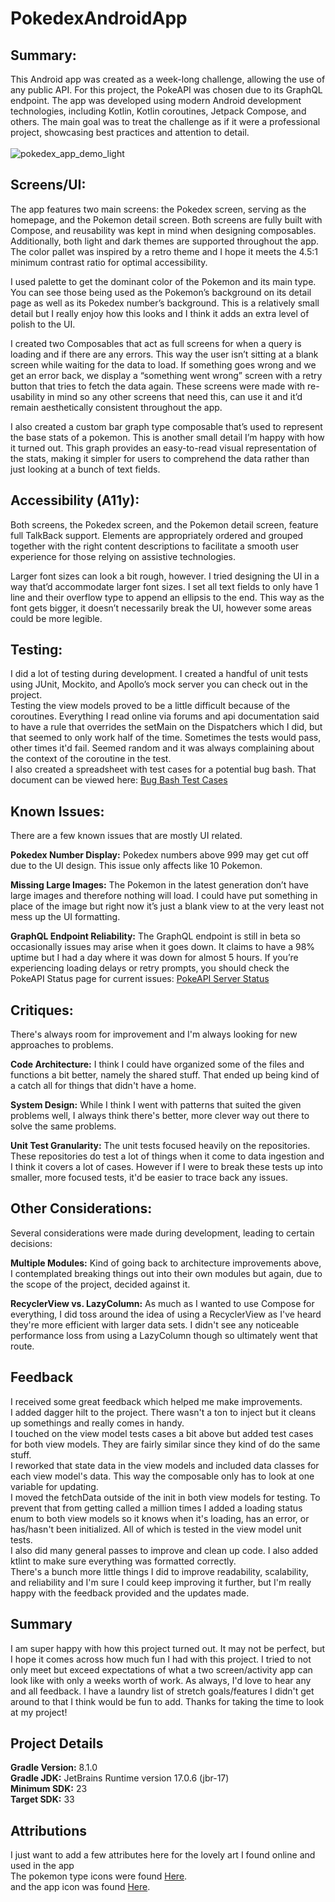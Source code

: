 # PokedexAndroidApp

## Summary:
This Android app was created as a week-long challenge, allowing the use of any public API. For this project, the PokeAPI was chosen due to its GraphQL endpoint. The app was developed using modern Android development technologies, including Kotlin, Kotlin coroutines, Jetpack Compose, and others. The main goal was to treat the challenge as if it were a professional project, showcasing best practices and attention to detail.
<br><br>
![pokedex_app_demo_light](https://github.com/Gdschaf/PokedexAndroidApp/assets/76528786/c2cd553d-5e24-4360-91a1-726c9bddc35a)

## Screens/UI:
The app features two main screens: the Pokedex screen, serving as the homepage, and the Pokemon detail screen. Both screens are fully built with Compose, and reusability was kept in mind when designing composables. Additionally, both light and dark themes are supported throughout the app. The color pallet was inspired by a retro theme and I hope it meets the 4.5:1 minimum contrast ratio for optimal accessibility.

I used palette to get the dominant color of the Pokemon and its main type. You can see those being used as the Pokemon’s background on its detail page as well as its Pokedex number’s background. This is a relatively small detail but I really enjoy how this looks and I think it adds an extra level of polish to the UI.

I created two Composables that act as full screens for when a query is loading and if there are any errors. This way the user isn’t sitting at a blank screen while waiting for the data to load. If something goes wrong and we get an error back, we display a “something went wrong” screen with a retry button that tries to fetch the data again. These screens were made with re-usability in mind so any other screens that need this, can use it and it’d remain aesthetically consistent throughout the app.

I also created a custom bar graph type composable that’s used to represent the base stats of a pokemon. This is another small detail I’m happy with how it turned out. This graph provides an easy-to-read visual representation of the stats, making it simpler for users to comprehend the data rather than just looking at a bunch of text fields.

## Accessibility (A11y):
Both screens, the Pokedex screen, and the Pokemon detail screen, feature full TalkBack support. Elements are appropriately ordered and grouped together with the right content descriptions to facilitate a smooth user experience for those relying on assistive technologies.

Larger font sizes can look a bit rough, however. I tried designing the UI in a way that’d accommodate larger font sizes. I set all text fields to only have 1 line and their overflow type to append an ellipsis to the end. This way as the font gets bigger, it doesn’t necessarily break the UI, however some areas could be more legible.

## Testing:
I did a lot of testing during development. I created a handful of unit tests using JUnit, Mockito, and Apollo’s mock server you can check out in the project. <br>
Testing the view models proved to be a little difficult because of the coroutines. Everything I read online via forums and api documentation said to have a rule that overrides the setMain on the Dispatchers which I did, but that seemed to only work half of the time. Sometimes the tests would pass, other times it'd fail. Seemed random and it was always complaining about the context of the coroutine in the test. <br>
I also created a spreadsheet with test cases for a potential bug bash. That document can be viewed here:
[Bug Bash Test Cases](https://docs.google.com/spreadsheets/d/17q23UqSX26u6LsCewFgVi_28bHhbKhRfNkTDqcv4bmY/edit?usp=sharing)

## Known Issues:
There are a few known issues that are mostly UI related.

**Pokedex Number Display:** Pokedex numbers above 999 may get cut off due to the UI design. This issue only affects like 10 Pokemon.

**Missing Large Images:** The Pokemon in the latest generation don’t have large images and therefore nothing will load. I could have put something in place of the image but right now it’s just a blank view to at the very least not mess up the UI formatting.

**GraphQL Endpoint Reliability:** The GraphQL endpoint is still in beta so occasionally issues may arise when it goes down. It claims to have a 98% uptime but I had a day where it was down for almost 5 hours. If you’re experiencing loading delays or retry prompts, you should check the PokeAPI Status page for current issues:
[PokeAPI Server Status](https://pokeapi.statuspage.io/#)

## Critiques:
There's always room for improvement and I'm always looking for new approaches to problems. 

**Code Architecture:** I think I could have organized some of the files and functions a bit better, namely the shared stuff. That ended up being kind of a catch all for things that didn't have a home.

**System Design:** While I think I went with patterns that suited the given problems well, I always think there's better, more clever way out there to solve the same problems.

**Unit Test Granularity:** The unit tests focused heavily on the repositories. These repositories do test a lot of things when it come to data ingestion and I think it covers a lot of cases. However if I were to break these tests up into smaller, more focused tests, it'd be easier to trace back any issues.

## Other Considerations:
Several considerations were made during development, leading to certain decisions:

**Multiple Modules:** Kind of going back to architecture improvements above, I contemplated breaking things out into their own modules but again, due to the scope of the project, decided against it.

**RecyclerView vs. LazyColumn:** As much as I wanted to use Compose for everything, I did toss around the idea of using a RecyclerView as I've heard they're more efficient with larger data sets. I didn't see any noticeable performance loss from using a LazyColumn though so ultimately went that route.

## Feedback

I received some great feedback which helped me make improvements. <br>
I added dagger hilt to the project. There wasn't a ton to inject but it cleans up somethings and really comes in handy. <br>
I touched on the view model tests cases a bit above but added test cases for both view models. They are fairly similar since they kind of do the same stuff. <br>
I reworked that state data in the view models and included data classes for each view model's data. This way the composable only has to look at one variable for updating. <br>
I moved the fetchData outside of the init in both view models for testing. To prevent that from getting called a million times I added a loading status enum to both view models so it knows when it's loading, has an error, or has/hasn't been initialized. All of which is tested in the view model unit tests. <br>
I also did many general passes to improve and clean up code. I also added ktlint to make sure everything was formatted correctly. <br>
There's a bunch more little things I did to improve readability, scalability, and reliability and I'm sure I could keep improving it further, but I'm really happy with the feedback provided and the updates made.


## Summary

I am super happy with how this project turned out. It may not be perfect, but I hope it comes across how much fun I had with this project. I tried to not only meet but exceed expectations of what a two screen/activity app can look like with only a weeks worth of work. As always, I'd love to hear any and all feedback. I have a laundry list of stretch goals/features I didn't get around to that I think would be fun to add. Thanks for taking the time to look at my project!

## Project Details
**Gradle Version:** 8.1.0<br>
**Gradle JDK:** JetBrains Runtime version 17.0.6 (jbr-17)<br>
**Minimum SDK:** 23<br>
**Target SDK:** 33<br>

## Attributions
I just want to add a few attributes here for the lovely art I found online and used in the app <br>
The pokemon type icons were found [Here](https://www.deviantart.com/lugia-sea/art/Pokemon-Type-Icons-Vector-869706864). <br>
and the app icon was found [Here](https://365webresources.com/pokemon-ios-app-icons/). <br>